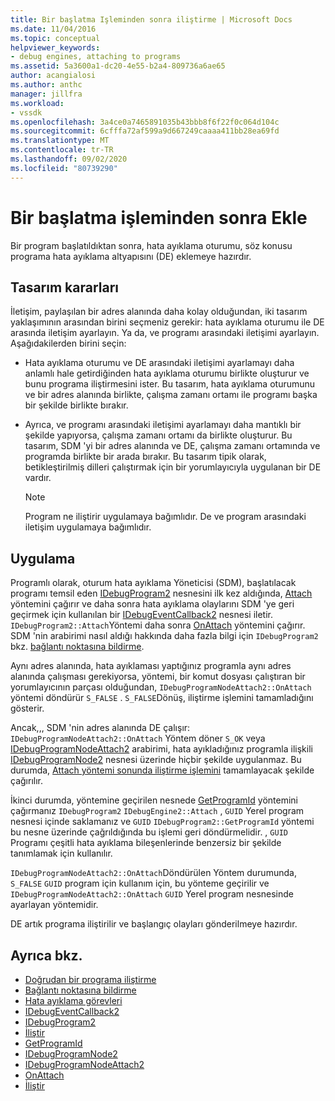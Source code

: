 ```yaml
---
title: Bir başlatma Işleminden sonra iliştirme | Microsoft Docs
ms.date: 11/04/2016
ms.topic: conceptual
helpviewer_keywords:
- debug engines, attaching to programs
ms.assetid: 5a3600a1-dc20-4e55-b2a4-809736a6ae65
author: acangialosi
ms.author: anthc
manager: jillfra
ms.workload:
- vssdk
ms.openlocfilehash: 3a4ce0a7465891035b43bbb8f6f22f0c064d104c
ms.sourcegitcommit: 6cfffa72af599a9d667249caaaa411bb28ea69fd
ms.translationtype: MT
ms.contentlocale: tr-TR
ms.lasthandoff: 09/02/2020
ms.locfileid: "80739290"
---
```

# <a name="attach-after-a-launch"></a>Bir başlatma işleminden sonra Ekle
Bir program başlatıldıktan sonra, hata ayıklama oturumu, söz konusu programa hata ayıklama altyapısını (DE) eklemeye hazırdır.

## <a name="design-decisions"></a>Tasarım kararları
 İletişim, paylaşılan bir adres alanında daha kolay olduğundan, iki tasarım yaklaşımının arasından birini seçmeniz gerekir: hata ayıklama oturumu ile DE arasında iletişim ayarlayın. Ya da, ve programı arasındaki iletişimi ayarlayın. Aşağıdakilerden birini seçin:

- Hata ayıklama oturumu ve DE arasındaki iletişimi ayarlamayı daha anlamlı hale getirdiğinden hata ayıklama oturumu birlikte oluşturur ve bunu programa iliştirmesini ister. Bu tasarım, hata ayıklama oturumunu ve bir adres alanında birlikte, çalışma zamanı ortamı ile programı başka bir şekilde birlikte bırakır.

- Ayrıca, ve programı arasındaki iletişimi ayarlamayı daha mantıklı bir şekilde yapıyorsa, çalışma zamanı ortamı da birlikte oluşturur. Bu tasarım, SDM 'yi bir adres alanında ve DE, çalışma zamanı ortamında ve programda birlikte bir arada bırakır. Bu tasarım tipik olarak, betikleştirilmiş dilleri çalıştırmak için bir yorumlayıcıyla uygulanan bir DE vardır.

    > [!NOTE]
    > Program ne iliştirir uygulamaya bağımlıdır. De ve program arasındaki iletişim uygulamaya bağımlıdır.

## <a name="implementation"></a>Uygulama
 Programlı olarak, oturum hata ayıklama Yöneticisi (SDM), başlatılacak programı temsil eden [IDebugProgram2](../../extensibility/debugger/reference/idebugprogram2.md) nesnesini ilk kez aldığında, [Attach](../../extensibility/debugger/reference/idebugprogram2-attach.md) yöntemini çağırır ve daha sonra hata ayıklama olaylarını SDM 'ye geri geçirmek için kullanılan bir [IDebugEventCallback2](../../extensibility/debugger/reference/idebugeventcallback2.md) nesnesi iletir. `IDebugProgram2::Attach`Yöntemi daha sonra [OnAttach](../../extensibility/debugger/reference/idebugprogramnodeattach2-onattach.md) yöntemini çağırır. SDM 'nin arabirimi nasıl aldığı hakkında daha fazla bilgi için `IDebugProgram2` bkz. [bağlantı noktasına bildirme](../../extensibility/debugger/notifying-the-port.md).

 Aynı adres alanında, hata ayıklaması yaptığınız programla aynı adres alanında çalışması gerekiyorsa, yöntemi, bir komut dosyası çalıştıran bir yorumlayıcının parçası olduğundan, `IDebugProgramNodeAttach2::OnAttach` yöntemi döndürür `S_FALSE` . `S_FALSE`Dönüş, iliştirme işlemini tamamladığını gösterir.

 Ancak,,, SDM 'nin adres alanında DE çalışır: `IDebugProgramNodeAttach2::OnAttach` Yöntem döner `S_OK` veya [IDebugProgramNodeAttach2](../../extensibility/debugger/reference/idebugprogramnodeattach2.md) arabirimi, hata ayıkladığınız programla ilişkili [IDebugProgramNode2](../../extensibility/debugger/reference/idebugprogramnode2.md) nesnesi üzerinde hiçbir şekilde uygulanmaz. Bu durumda, [Attach yöntemi sonunda iliştirme işlemini](../../extensibility/debugger/reference/idebugengine2-attach.md) tamamlayacak şekilde çağırılır.

 İkinci durumda, yöntemine geçirilen nesnede [GetProgramId](../../extensibility/debugger/reference/idebugprogram2-getprogramid.md) yöntemini çağırmanız `IDebugProgram2` `IDebugEngine2::Attach` , `GUID` Yerel program nesnesi içinde saklamanız ve `GUID` `IDebugProgram2::GetProgramId` yöntemi bu nesne üzerinde çağrıldığında bu işlemi geri döndürmelidir. , `GUID` Programı çeşitli hata ayıklama bileşenlerinde benzersiz bir şekilde tanımlamak için kullanılır.

 `IDebugProgramNodeAttach2::OnAttach`Döndürülen Yöntem durumunda, `S_FALSE` `GUID` program için kullanım için, bu yönteme geçirilir ve `IDebugProgramNodeAttach2::OnAttach` `GUID` Yerel program nesnesinde ayarlayan yöntemidir.

 DE artık programa iliştirilir ve başlangıç olayları gönderilmeye hazırdır.

## <a name="see-also"></a>Ayrıca bkz.
- [Doğrudan bir programa iliştirme](../../extensibility/debugger/attaching-directly-to-a-program.md)
- [Bağlantı noktasına bildirme](../../extensibility/debugger/notifying-the-port.md)
- [Hata ayıklama görevleri](../../extensibility/debugger/debugging-tasks.md)
- [IDebugEventCallback2](../../extensibility/debugger/reference/idebugeventcallback2.md)
- [IDebugProgram2](../../extensibility/debugger/reference/idebugprogram2.md)
- [İliştir](../../extensibility/debugger/reference/idebugprogram2-attach.md)
- [GetProgramId](../../extensibility/debugger/reference/idebugprogram2-getprogramid.md)
- [IDebugProgramNode2](../../extensibility/debugger/reference/idebugprogramnode2.md)
- [IDebugProgramNodeAttach2](../../extensibility/debugger/reference/idebugprogramnodeattach2.md)
- [OnAttach](../../extensibility/debugger/reference/idebugprogramnodeattach2-onattach.md)
- [İliştir](../../extensibility/debugger/reference/idebugengine2-attach.md)
